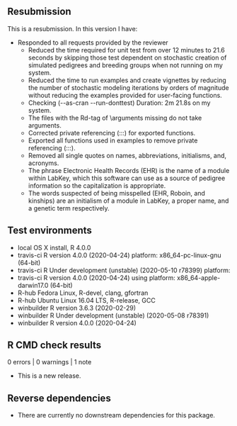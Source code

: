 ## Resubmission
This is a resubmission. In this version I have:

* Responded to all requests provided by the reviewer
  -  Reduced the time required for unit test from over 12 minutes to 21.6 
     seconds by skipping those test dependent on stochastic creation of 
     simulated pedigrees and breeding groups when not running on my system.
  -  Reduced the time to run examples and create vignettes by reducing the 
     number of stochastic modeling iterations by orders of magnitude without 
     reducing the examples provided for user-facing functions.
  -  Checking (--as-cran --run-donttest) Duration: 2m 21.8s on my system.
  -  The files with the Rd-tag of \arguments missing do not take arguments.
  -  Corrected private referencing (:::) for exported functions.
  -  Exported all functions used in examples to remove private referencing 
     (:::).
  -  Removed all single quotes on names, abbreviations, initialisms, and,
     acronyms.
  -  The phrase Electronic Health Records (EHR) is the name of a module within
     LabKey, which this software can use as a source of pedigree information
     so the capitalization is appropriate.
  -  The words suspected of being misspelled (EHR, Roboin, and kinships) are
     an initialism of a module in LabKey, a proper name, and a genetic term 
     respectively.

## Test environments
* local OS X install, R 4.0.0
* travis-ci R version 4.0.0 (2020-04-24) platform: x86_64-pc-linux-gnu (64-bit)
* travis-ci R Under development (unstable) (2020-05-10 r78399) platform: 
* travis-ci R version 4.0.0 (2020-04-24) using platform: 
  x86_64-apple-darwin17.0 (64-bit)
* R-hub Fedora Linux, R-devel, clang, gfortran
* R-hub Ubuntu Linux 16.04 LTS, R-release, GCC
* winbuilder R version 3.6.3 (2020-02-29)
* winbuilder R Under development (unstable) (2020-05-08 r78391)
* winbuilder R version 4.0.0 (2020-04-24)

## R CMD check results

0 errors | 0 warnings | 1 note

* This is a new release.

## Reverse dependencies

* There are currently no downstream dependencies for this package.

